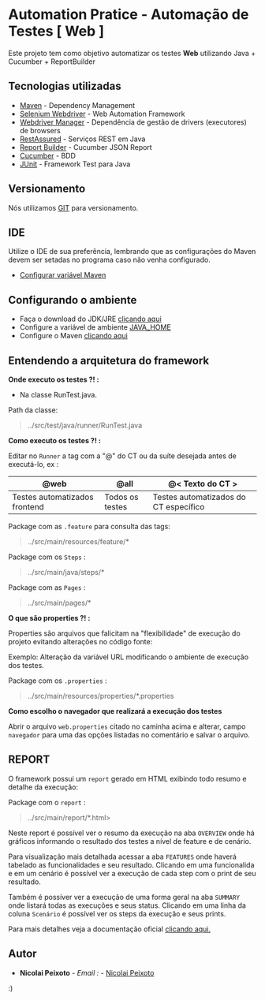 # Automation Pratice - Automação de Testes [ Web ]

Este projeto tem como objetivo automatizar os testes **Web** utilizando Java + Cucumber + ReportBuilder

## Tecnologias utilizadas

* [Maven](https://maven.apache.org/) - Dependency Management
* [Selenium Webdriver](https://www.seleniumhq.org/projects/webdriver/) - Web Automation Framework
* [Webdriver Manager](https://github.com/bonigarcia/webdrivermanager) - Dependência de gestão de drivers (executores) de browsers
* [RestAssured](http://rest-assured.io/) - Serviços REST em Java
* [Report Builder](https://github.com/rajatthareja/ReportBuilder/) - Cucumber JSON Report
* [Cucumber](https://cucumber.io/) - BDD
* [JUnit](https://junit.org/junit5) - Framework Test para Java

## Versionamento

Nós utilizamos [GIT](https://git-scm.com/) para versionamento.  

## IDE

Utilize o IDE de sua preferência, lembrando que as configurações do Maven devem ser setadas no programa caso não venha configurado.
 * [Configurar variável Maven](http://www.matera.com/blog/post/tutorial-instalacao-apache-maven-configuracao-eclipse)


## Configurando o ambiente

 * Faça o download do JDK/JRE [clicando aqui](https://www.oracle.com/technetwork/pt/java/javase/downloads/jdk8-downloads-2133151.html)
 * Configure a variável de ambiente  [JAVA_HOME](https://www.devmedia.com.br/preparacao-do-ambiente-para-desenvolvimento-em-java/25188)
 * Configure o Maven [clicando aqui](http://luizricardo.org/2014/06/instalando-configurando-e-usando-o-maven-para-gerenciar-suas-dependencias-e-seus-projetos-java/)
## Entendendo a arquitetura do framework

**Onde executo os testes ?! :**
 
 * Na classe RunTest.java.

Path da classe:
> ../src/test/java/runner/RunTest.java

**Como executo os testes ?! :** 

Editar no `Runner` a tag com a "@" do CT ou da suíte desejada antes de executá-lo, ex :


| **@web**              |            **@all**             | **@< Texto do CT >** |
|                     ---|                          ---| ---|
|  Testes automatizados frontend    |   Todos os testes   | Testes automatizados do CT específico | 


Package com as `.feature` para consulta das tags:
> ../src/main/resources/feature/*

Package com os `Steps` :
> ../src/main/java/steps/*

Package com as `Pages` :
> ../src/main/pages/*

**O que são properties ?! :** 

Properties são arquivos que falicitam na "flexibilidade" de execução do projeto evitando alterações no código fonte:

Exemplo: Alteração da variável URL modificando o ambiente de execução dos testes.

Package com os `.properties` :
> ../src/main/resources/properties/*.properties

**Como escolho o navegador que realizará a execução dos testes**

Abrir o arquivo `web.properties` citado no caminha acima e alterar, campo `navegador` para uma das opções listadas no comentário e salvar o arquivo.

## REPORT

O framework possui um `report` gerado em HTML exibindo todo resumo e detalhe da execução:

Package com o `report` :
>../src/main/report/*.html>

Neste report é possível ver o resumo da execução na aba `OVERVIEW` onde há gráficos informando o resultado dos testes a nível de feature e de cenário.

Para visualização mais detalhada acessar a aba `FEATURES` onde haverá tabelado as funcionalidades e seu resultado. Clicando em uma funcionalida e em um cenário é possível ver a execução de cada step com o print de seu resultado.

Também é possíver ver a execução de uma forma geral na aba `SUMMARY` onde listará todas as execuções e seus status. Clicando em uma linha da coluna `Scenário` é possível ver os steps da execução e seus prints.

Para mais detalhes veja a documentação oficial [clicando aqui.](https://reportbuilderjava.rajatthareja.com/)

## Autor

* **Nicolai Peixoto** - *Email :* - [Nicolai Peixoto](nicolai_nascimento@hotmail.com)

:)